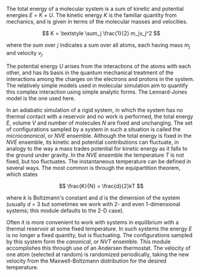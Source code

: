 

The total energy of a molecular system is a sum of kinetic and potential energies *E* = *K* + *U*. The kinetic energy *K* is the familiar quantity from mechanics, and is given in terms of the molecular masses and velocities.



$$
K = \textstyle \sum_j \frac{1}{2} m_jv_j^2
$$



where the sum over *j* indicates a sum over all atoms, each having mass $m_j$ and velocity $v_j$.     

The potential energy *U* arises from the interactions of the atoms with each other, and has its basis in the quantum mechanical treatment of the interactions among the charges on the electrons and protons in the system. The relatively simple models used in molecular simulation aim to quantify this complex interaction using simple analytic forms.  The Lennard-Jones model is the one used here.

In an adiabatic simulation of a rigid system, in which the system has no thermal contact with a reservoir and no work is performed, the total energy *E*, volume *V* and number of molecules *N* are fixed and unchanging. The set of configurations sampled by a system in such a situation is called the *microcanonical*, or *NVE* ensemble.  Although the total energy is fixed in the *NVE* ensemble, its kinetic and potential contributions can fluctuate, in analogy to the way a mass trades potential for kinetic energy as it falls to the ground under gravity.  In the *NVE* ensemble the temperature *T* is not fixed, but too fluctuates.  The instantaneous temperature can be defined in several ways.  The most common is through the equipartition theorem, which states



$$
\frac{K}{N} = \frac{d}{2}kT
$$



where *k* is Boltzmann's constant and *d* is the dimension of the system (usually *d* = 3 but sometimes we work with 2- and even 1-dimensional systems; this module defaults to the 2-D case).

Often it is more convenient to work with systems in equilibrium with a thermal reservoir at some fixed temperature.  In such systems the energy *E* is no longer a fixed quantity, but is fluctuating.  The configurations sampled by this system form the *canonical*, or *NVT* ensemble.  This module accomplishes this through use of an Andersen thermostat.  The velocity of one atom (selected at random) is randomized periodically, taking the new velocity from the Maxwell-Boltzmann distribution for the desired temperature.